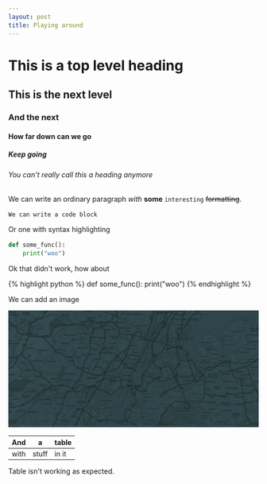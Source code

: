```yaml
---
layout: post
title: Playing around
---
```


# This is a top level heading

## This is the next level

### And the next

#### How far down can we go

##### Keep going

###### You can't really call this a heading anymore

We can write an ordinary paragraph *with* **some** `interesting` ~~formatting~~. 

```
We can write a code block
```

Or one with syntax highlighting

```.py
def some_func():
    print("woo")
```

Ok that didn't work, how about

{% highlight python %}
def some_func():
    print("woo")
{% endhighlight %}

We can add an image

![Something](/static/img/placeholder.jpg "Hover text!")

And | a | table
----|---|------
with|stuff|in it

Table isn't working as expected.
